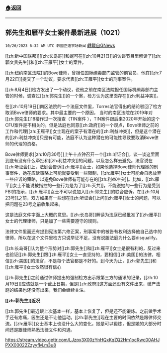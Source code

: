 ###  [:house:返回](README.md)
---


## 郭先生和雁平女士案件最新进展（1021）
`10/26/2023 6:32 AM UTC 韩国正道农场新闻` [轉載自GNews](https://gnews.org/articles/1882399)

[[zh:新中国联邦]][[zh:长岛哥]]和妮可在[[zh:10月21日]]的访谈节目里解读了[[zh:郭文贵先生]]和[[zh:王雁平]]女士的案件。

[[zh:纽约南区法院]]的Bove律师，曾担任国际缉毒部门监管的前官员，他在[[zh:7月22日]]提交了一个动议，要求代表[[zh:王雁平]]女士的刑事案件。

[[zh:8月4日]]检方发出了一个动议，说他之前在南区法院担任国际机缉毒部门主管的时候，调查过[[zh:郭先生]]的一个案，检方认为这里面存在[[zh:利益冲突]]。

在[[zh:10月19日]]南区法院的一个法庭文件里，Torres法官得出的结论驳回了检方取消Bove律师的要求。其中最主要的一个原因， 当时的南区法院在2019年对[[zh:郭先生]]18楼作过一次搜查（TIN案件 ），TIN案件跟后来2020年开始的这个CFU案件是不相关的。但是法庭也同意[[zh:政府]]的一个观点，Bove律师之前的工作和代理[[zh:王雁平]]女士现在的案子有潜在的[[zh:利益冲突]]，但是这个潜在的[[zh:利益冲突]]只是有可能，法庭不认为这种潜在的可能性导致要取消Bove律师的代理的资格。

Bove律师要求[[zh:10月30号]]上午十点钟召开一个[[zh:听证会]]，谈一谈这里面到底有没有什么牵扯和[[zh:利益冲突]]的问题，以及怎么样去避免。法官说在[[zh:听证会]]上，法庭会告诉[[zh:雁平]]女士，如果他选择Bove律师代理她的刑事案件，她在应诉策略上可能就要受到一些限制，[[zh:雁平]]女士可能会自愿放弃一些应诉的策略，以避免Bove律师有可能存在的[[zh:利益冲突]]。比如，[[zh:雁平]]女士不能说被指控的一些行为是为了[[zh:灭共]]，不能说她的一些行为是受到FBI的指示，[[zh:雁平]]女士不可以说加入[[zh:郭先生]]的联合应诉。在[[zh:10月23号]]之前，双方如果有一些想在[[zh:听证会]]上问[[zh:雁平]]女士的问题，可以把问题在23号之前收集起来。

这是法庭文件字面上大概的意思。[[zh:长岛哥]]解读为法庭已经批准了[[zh:雁平]]女士的代理律师，只是加了一些需要遵守的规则。

法律文件里面还有提到宪法第六修正案，刑事案中的被告有权利选择他自己选中的律师，所以在这个文件里检方只说举证不足，没有说服法庭为什么要disqualify。

[[zh:长岛哥]]认为整个形势对[[zh:郭先生]]和[[zh:雁平]]女士是很有利的，反过来也验证[[zh:郭先生]]跟[[zh:雁平]]女士一直坚持的，要相信[[zh:美国]]的法律，相信[[zh:美国]]的法官，不是每个法官都是不好的。到今天为止，[[zh:郭先生]]和[[zh:雁平]]女士依然很有信心

[[zh:郭先生]]之前通过律师提出的强制检方出示跟第三方的通讯的记录，[[zh:10月19日]]应该就是一个截止日期，但是[[zh:政府]]这方面还没有文件出来，破产法庭的结果也还没有出来，我们会继续关注。

**[[zh:郭先生]]近况**

[[zh:郭先生]]最近跟上次基本一样，基本上恢复了，但是还不能锻炼。之前做手术手还有疼痛，医生还是不让他运动。[[zh:郭先生]]现在主要的时间依然是跟律师交流。[[zh:雁平]]女士基本上也没什么大的变化，她是可以锻炼，但是她的大部分时间还是跟律师熟悉法律文件和沟通。


https://stream.video.gettr.com/LJzpx3X00zYnHQxKqZQ2Hm1ocRwc00AHJPXX00022ZzyyfM.m3u8


